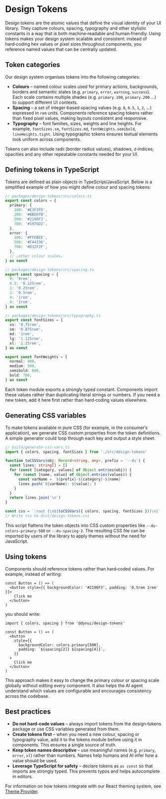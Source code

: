 # Design Tokens

Design tokens are the atomic values that define the visual identity of your UI library.  They capture colours, spacing, typography and other stylistic constants in a way that is both machine‑readable and human‑friendly.  Using tokens makes your design system scalable and consistent: instead of hard‑coding hex values or pixel sizes throughout components, you reference named values that can be centrally updated.

## Token categories

Our design system organises tokens into the following categories:

* **Colours** – named colour scales used for primary actions, backgrounds, borders and semantic states (e.g. `primary`, `error`, `warning`, `success`).  Each scale contains multiple shades (e.g. `primary.100`, `primary.200` …) to support different UI contexts.
* **Spacing** – a set of integer‐based spacing values (e.g. `0`, `0.5`, `1`, `2`, …) expressed in `rem` units.  Components reference spacing tokens rather than fixed pixel values, making layouts consistent and responsive.
* **Typography** – font families, sizes, weights and line heights.  For example, `fontSizes.sm`, `fontSizes.md`, `fontWeights.semibold`, `lineHeights.tight`.  Using typographic tokens ensures textual elements look uniform across components.

Tokens can also include radii (border radius values), shadows, z‑indices, opacities and any other repeatable constants needed for your UI.

## Defining tokens in TypeScript

Tokens are defined as plain objects in TypeScript/JavaScript.  Below is a simplified example of how you might define colour and spacing tokens:

```ts
// packages/design-tokens/src/colors.ts
export const colors = {
  primary: {
    100: '#E3F2FD',
    200: '#BBDEFB',
    500: '#2196F3',
    700: '#1976D2',
  },
  error: {
    100: '#FFEBEE',
    500: '#F44336',
    700: '#D32F2F',
  },
  // …other colour scales…
} as const

// packages/design-tokens/src/spacing.ts
export const spacing = {
  0: '0rem',
  0.5: '0.125rem',
  1: '0.25rem',
  2: '0.5rem',
  4: '1rem',
  8: '2rem',
} as const

// packages/design-tokens/src/typography.ts
export const fontSizes = {
  xs: '0.75rem',
  sm: '0.875rem',
  md: '1rem',
  lg: '1.125rem',
  xl: '1.25rem',
} as const

export const fontWeights = {
  normal: 400,
  medium: 500,
  semibold: 600,
  bold: 700,
} as const
```

Each token module exports a strongly typed constant.  Components import these values rather than duplicating literal strings or numbers.  If you need a new token, add it here first rather than hard‑coding values elsewhere.

## Generating CSS variables

To make tokens available in pure CSS (for example, in the consumer’s application), we generate CSS custom properties from the token definitions.  A simple generator could loop through each key and output a style sheet:

```ts
// build/generate-css-vars.ts
import { colors, spacing, fontSizes } from './src/design-tokens'

function toCSSVars(obj: Record<string, any>, prefix = '--du') {
  const lines: string[] = []
  for (const [category, values] of Object.entries(obj)) {
    for (const [name, value] of Object.entries(values)) {
      const varName = `${prefix}-${category}-${name}`
      lines.push(`${varName}: ${value};`)
    }
  }
  return lines.join('\n')
}

const css = `:root {\n${toCSSVars({ colors, spacing, fontSizes })}\n}`
// Write css to dist/design-tokens.css
```

This script flattens the token objects into CSS custom properties like `--du-colors-primary-500` or `--du-spacing-2`.  The resulting CSS file can be imported by users of the library to apply themes without the need for JavaScript.

## Using tokens

Components should reference tokens rather than hard‑coded values.  For example, instead of writing:

```tsx
const Button = () => (
  <button style={{ backgroundColor: '#2196F3', padding: '0.5rem 1rem' }}>
    Click me
  </button>
)
```

you should write:

```tsx
import { colors, spacing } from '@dynui/design-tokens'

const Button = () => (
  <button
    style={{
      backgroundColor: colors.primary[500],
      padding: `${spacing[2]} ${spacing[4]}`,
    }}
  >
    Click me
  </button>
)
```

This approach makes it easy to change the primary colour or spacing scale globally without editing every component.  It also helps the AI agent understand which values are configurable and encourages consistency across the codebase.

## Best practices

* **Do not hard‑code values** – always import tokens from the design‑tokens package or use CSS variables generated from them.
* **Create tokens first** – when you need a new colour, spacing or typography value, add it to the tokens module before using it in components.  This ensures a single source of truth.
* **Keep token names descriptive** – use meaningful names (e.g. `primary`, `error`, `xl`) rather than numbers.  Names help humans and AI infer how a value should be used.
* **Leverage TypeScript for safety** – declare tokens as `as const` so that imports are strongly typed.  This prevents typos and helps autocomplete in editors.

For information on how tokens integrate with our React theming system, see [Theme Provider](theme_provider.md).
